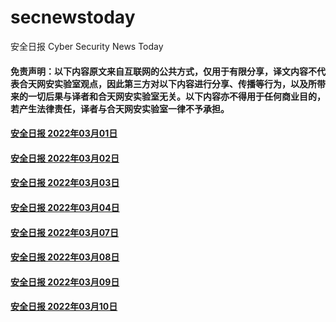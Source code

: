 # secnewstoday

安全日报 Cyber Security News Today

#### 免责声明：以下内容原文来自互联网的公共方式，仅用于有限分享，译文内容不代表合天网安实验室观点，因此第三方对以下内容进行分享、传播等行为，以及所带来的一切后果与译者和合天网安实验室无关。以下内容亦不得用于任何商业目的，若产生法律责任，译者与合天网安实验室一律不予承担。

#### [安全日报 2022年03月01日](https://github.com/hetianlab/secnewstoday/blob/master/Mar.2022/secnews-20220301.md)
#### [安全日报 2022年03月02日](https://github.com/hetianlab/secnewstoday/blob/master/Mar.2022/secnews-20220302.md)
#### [安全日报 2022年03月03日](https://github.com/hetianlab/secnewstoday/blob/master/Mar.2022/secnews-20220303.md)
#### [安全日报 2022年03月04日](https://github.com/hetianlab/secnewstoday/blob/master/Mar.2022/secnews-20220304.md)
#### [安全日报 2022年03月07日](https://github.com/hetianlab/secnewstoday/blob/master/Mar.2022/secnews-20220307.md)
#### [安全日报 2022年03月08日](https://github.com/hetianlab/secnewstoday/blob/master/Mar.2022/secnews-20220308.md)
#### [安全日报 2022年03月09日](https://github.com/hetianlab/secnewstoday/blob/master/Mar.2022/secnews-20220309.md)
#### [安全日报 2022年03月10日](https://github.com/hetianlab/secnewstoday/blob/master/Mar.2022/secnews-20220310.md)
